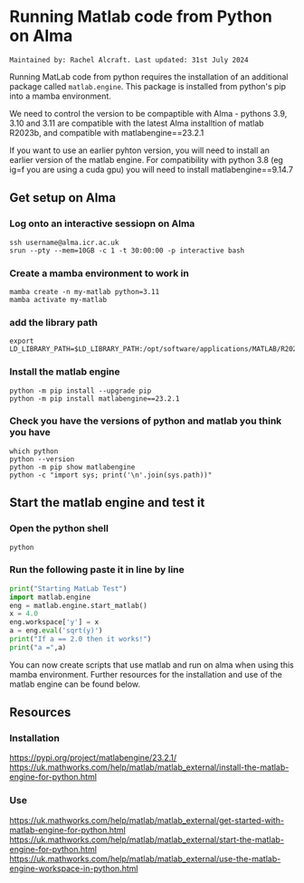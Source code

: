 # Running Matlab code from Python on Alma
`Maintained by: Rachel Alcraft. Last updated: 31st July 2024`

Running MatLab code from python requires the installation of an additional package called `matlab.engine`. This package is installed from python's pip into a mamba environment.

We need to control the version to be compaptible with Alma - pythons 3.9, 3.10 and 3.11 are compatible with the latest Alma installtion of matlab R2023b, and compatible with matlabengine==23.2.1

If you want to use an earlier pyhton version, you will need to install an earlier version of the matlab engine.
For compatibility with python 3.8 (eg ig=f you are using a cuda gpu) you will need to install matlabengine==9.14.7


## Get setup on Alma
### Log onto an interactive sessiopn on Alma
```shell
ssh username@alma.icr.ac.uk
srun --pty --mem=10GB -c 1 -t 30:00:00 -p interactive bash
```

### Create a mamba environment to work in
```shell
mamba create -n my-matlab python=3.11
mamba activate my-matlab
```

### add the library path
```shell
export LD_LIBRARY_PATH=$LD_LIBRARY_PATH:/opt/software/applications/MATLAB/R2023b/bin/glnxa64
```

### Install the matlab engine
```shell
python -m pip install --upgrade pip
python -m pip install matlabengine==23.2.1
```

### Check you have the versions of python and matlab you think you have
```shell
which python
python --version
python -m pip show matlabengine
python -c "import sys; print('\n'.join(sys.path))"
```
## Start the matlab engine and test it
### Open the python shell
```shell
python
```

### Run the following paste it in line by line
```python
print("Starting MatLab Test")
import matlab.engine
eng = matlab.engine.start_matlab()
x = 4.0
eng.workspace['y'] = x
a = eng.eval('sqrt(y)')
print("If a == 2.0 then it works!")
print("a =",a)
```
You can now create scripts that use matlab and run on alma when using this mamba environment.
Further resources for the installation and use of the matlab engine can be found below.

## Resources
### Installation
https://pypi.org/project/matlabengine/23.2.1/
https://uk.mathworks.com/help/matlab/matlab_external/install-the-matlab-engine-for-python.html
### Use
https://uk.mathworks.com/help/matlab/matlab_external/get-started-with-matlab-engine-for-python.html
https://uk.mathworks.com/help/matlab/matlab_external/start-the-matlab-engine-for-python.html
https://uk.mathworks.com/help/matlab/matlab_external/use-the-matlab-engine-workspace-in-python.html
